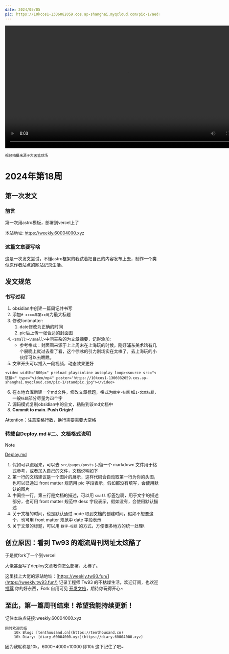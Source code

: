 ```yaml
---
date: 2024/05/05
pic: https://10kcos1-1306082059.cos.ap-shanghai.myqcloud.com/pic-1/aedrian-I6PXPhsMfN4-unsplash.jpg
---
```


<video width="800px" preload playsinline autoplay loop><source src="https://vip.123pan.cn/1825634045/Share/database/%E8%A7%86%E9%A2%91%E6%96%87%E4%BB%B6/2024%E6%98%A5/VID_20240424_191041.mp4" type="video/mp4" poster="https://gw.alipayobjects.com/zos/k/cu/171.jpg"></video>

<small>视频拍摄来源于大医篮球场</small>

# 2024年第18周

## 第一次发文

### 前言
第一次用astro模板，部署到vercel上了

本站地址: https://weekly.60004000.xyz

### 这篇文章要写啥

这是一次发文尝试，不懂astro框架的我试着把自己的内容发布上去，制作一个类似[原作者站点的网站](https://weekly.tw93.fun/)记录生活。

## 发文规范

### 书写过程
1. obsidian中创建一篇周记并书写
2. 添加`# xxxx年第xx周`为最大标题
3. 修改fontmatter:
	1. date修改为正确的时间
	2. pic后上传一张合适的封面图
4. `<small></small>`中间夹杂的为文章摘要，记得添加:
	- 参考格式：封面图来源于上上周末在上海玩的时候，刚好浦东美术馆有几个展晚上就过去看了看，这个徐冰的引力剧场实在太棒了，去上海玩的小伙伴可以去瞧瞧。
5. 文章开头可以插入一段视频，动态效果更好
```
<video width="800px" preload playsinline autoplay loop><source src="<链接>" type="video/mp4" poster="https://10kcos1-1306082059.cos.ap-shanghai.myqcloud.com/pic-1/standpic.jpg"></video>
```
6. 在本地仓库新建一个md文件，修改文章标题，格式为`数字-标题` 如`1-文章标题`，一般`标题`部分尽量为四个字
7. 源码模式复制obsidian中的全文，粘贴到该md文档中
8. **Commit to main. Push Origin!**


Attention：注意空格行数，换行需要需要大空格

### 转载自Deploy.md \#二、文档格式说明
> [!NOTE]
> [Deploy.md](https://github.com/tw93/weekly/blob/main/Deploy.md#%E4%BA%8C%E6%96%87%E6%A1%A3%E6%A0%BC%E5%BC%8F%E8%AF%B4%E6%98%8E)
> 1. 假如可以跑起来，可以去 `src/pages/posts` 只留一个 markdown 文件用于格式参考，或者加入自己的文件，文档说明如下
> 2. 第一行的文档建议是一个图片的展示，这样代码会自动取第一行为你的头图，也可以已通过 front matter 规范用 pic 字段表示，假如都没有填写，会使用默认的图片
> 3. 中间空一行，第三行是文档的描述，可以用 `small` 标签包裹，用于文字的描述部分，也可用 front matter 规范中 desc 字段表示，假如没有，会使用默认描述
> 4. 关于文档的时间，也是默认通过 node 取到文档的创建时间，假如不想要这个，也可用 front matter 规范中 date 字段表示
> 5. 关于文章的标题，可以用 `数字-标题` 的方式，方便很多地方的统一处理\

## 创立原因：看到 Tw93 的潮流周刊网址太炫酷了
于是就fork了一个到vercel

大佬甚至写了deploy文章教你怎么部署，太棒了。

这里挂上大佬的源站地址：[https://weekly.tw93.fun/](https://weekly.tw93.fun/)
	记录工程师 Tw93 的不枯燥生活，欢迎订阅，也欢迎 [推荐](https://github.com/tw93/weekly/discussions/22) 你的好东西，Fork 自用可见 [开发文档](https://github.com/tw93/weekly/blob/main/Deploy.md)，期待你玩得开心~

## 至此，第一篇周刊结束！希望我能持续更新！
记住本站点链接:weekly.60004000.xyz

	同时欢迎光临
		10k Blog: [tenthousand.cn](https://tenthousand.cn)
		10k Diary: [diary.60004000.xyz](https://diary.60004000.xyz)

因为我昵称是10k，6000+4000=10000 即10k 这下记住了吧~



